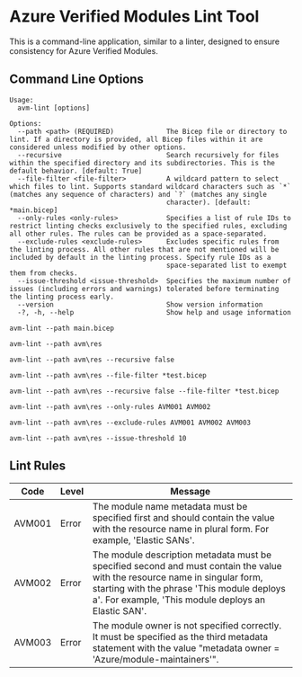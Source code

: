 # Azure Verified Modules Lint Tool

This is a command-line application, similar to a linter, designed to ensure consistency for Azure Verified Modules.

## Command Line Options

```console
Usage:
  avm-lint [options]

Options:
  --path <path> (REQUIRED)             The Bicep file or directory to lint. If a directory is provided, all Bicep files within it are considered unless modified by other options.
  --recursive                          Search recursively for files within the specified directory and its subdirectories. This is the default behavior. [default: True]
  --file-filter <file-filter>          A wildcard pattern to select which files to lint. Supports standard wildcard characters such as `*` (matches any sequence of characters) and `?` (matches any single
                                       character). [default: *main.bicep]
  --only-rules <only-rules>            Specifies a list of rule IDs to restrict linting checks exclusively to the specified rules, excluding all other rules. The rules can be provided as a space-separated.
  --exclude-rules <exclude-rules>      Excludes specific rules from the linting process. All other rules that are not mentioned will be included by default in the linting process. Specify rule IDs as a
                                       space-separated list to exempt them from checks.
  --issue-threshold <issue-threshold>  Specifies the maximum number of issues (including errors and warnings) tolerated before terminating the linting process early.
  --version                            Show version information
  -?, -h, --help                       Show help and usage information
```

```console
avm-lint --path main.bicep

avm-lint --path avm\res

avm-lint --path avm\res --recursive false

avm-lint --path avm\res --file-filter *test.bicep

avm-lint --path avm\res --recursive false --file-filter *test.bicep

avm-lint --path avm\res --only-rules AVM001 AVM002

avm-lint --path avm\res --exclude-rules AVM001 AVM002 AVM003

avm-lint --path avm\res --issue-threshold 10
```

## Lint Rules

| Code   | Level | Message |
|--------|-------|---------|
| AVM001 | Error | The module name metadata must be specified first and should contain the value with the resource name in plural form. For example, 'Elastic SANs'. |
| AVM002 | Error | The module description metadata must be specified second and must contain the value with the resource name in singular form, starting with the phrase 'This module deploys a'. For example, 'This module deploys an Elastic SAN'. |
| AVM003 | Error | The module owner is not specified correctly. It must be specified as the third metadata statement with the value "metadata owner = 'Azure/module-maintainers'". |
